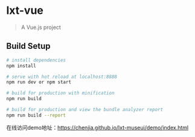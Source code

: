 # lxt-vue

> A Vue.js project

## Build Setup

``` bash
# install dependencies
npm install

# serve with hot reload at localhost:8888
npm run dev or npm start

# build for production with minification
npm run build

# build for production and view the bundle analyzer report
npm run build --report
```

在线访问demo地址：https://chenjia.github.io/lxt-museui/demo/index.html
